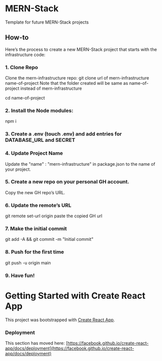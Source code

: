 # MERN-Stack

Template for future MERN-Stack projects

## How-to

Here’s the process to create a new MERN-Stack project that starts with the infrastructure code:

### 1. Clone Repo

Clone the mern-infrastructure repo: git clone url of mern-infrastructure name-of-project
Note that the folder created will be same as name-of-project instead of mern-infrastructure

cd name-of-project

### 2. Install the Node modules:

npm i

### 3. Create a .env (touch .env) and add entries for DATABASE_URL and SECRET

### 4. Update Project Name

Update the "name" : "mern-infrastructure" in package.json to the name of your project.

### 5. Create a new repo on your personal GH account.

Copy the new GH repo’s URL.

### 6. Update the remote’s URL

git remote set-url origin paste the copied GH url

### 7. Make the initial commit

git add -A && git commit -m "Initial commit"

### 8. Push for the first time

git push -u origin main

### 9. Have fun!

# Getting Started with Create React App

This project was bootstrapped with [Create React App](https://github.com/facebook/create-react-app).

### Deployment

This section has moved here: [https://facebook.github.io/create-react-app/docs/deployment](https://facebook.github.io/create-react-app/docs/deployment)

